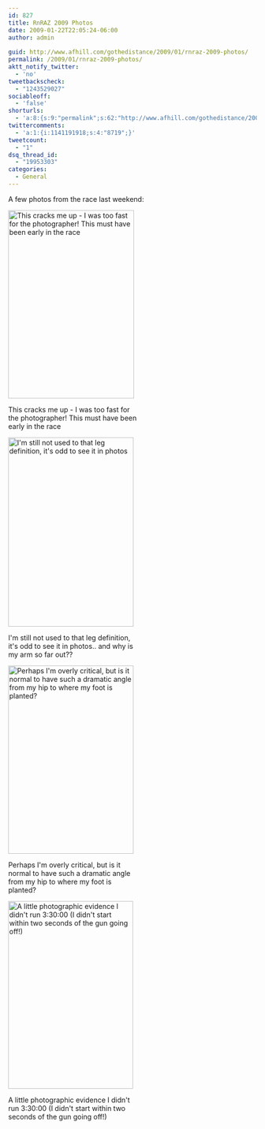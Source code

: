 ```yaml
---
id: 827
title: RnRAZ 2009 Photos
date: 2009-01-22T22:05:24-06:00
author: admin
  
guid: http://www.afhill.com/gothedistance/2009/01/rnraz-2009-photos/
permalink: /2009/01/rnraz-2009-photos/
aktt_notify_twitter:
  - 'no'
tweetbackscheck:
  - "1243529027"
sociableoff:
  - 'false'
shorturls:
  - 'a:8:{s:9:"permalink";s:62:"http://www.afhill.com/gothedistance/2009/01/rnraz-2009-photos/";s:7:"tinyurl";s:25:"http://tinyurl.com/dl6e9p";s:4:"isgd";s:17:"http://is.gd/gUKN";s:5:"bitly";s:19:"http://bit.ly/10ftE";s:5:"snipr";s:22:"http://snipr.com/akozy";s:5:"snurl";s:22:"http://snurl.com/akozy";s:7:"snipurl";s:24:"http://snipurl.com/akozy";s:4:"trim";s:17:"http://tr.im/bxeu";}'
twittercomments:
  - 'a:1:{i:1141191918;s:4:"8719";}'
tweetcount:
  - "1"
dsq_thread_id:
  - "19953303"
categories:
  - General
---
```

A few photos from the race last weekend:

<div id="attachment_823" style="width: 265px" class="wp-caption aligncenter">
  <img aria-describedby="caption-attachment-823" src="http://www.afhill.com/gothedistance/wp-content/uploads/2009/01/asi1.jpg" alt="This cracks me up - I was too fast for the photographer! This must have been early in the race" title="Too fast!" width="255" height="382" class="size-full wp-image-823" />
  
  <p id="caption-attachment-823" class="wp-caption-text">
    This cracks me up - I was too fast for the photographer! This must have been early in the race
  </p>
</div>

<div id="attachment_824" style="width: 264px" class="wp-caption aligncenter">
  <img aria-describedby="caption-attachment-824" src="http://www.afhill.com/gothedistance/wp-content/uploads/2009/01/asi2.jpg" alt="I&#039;m still not used to that leg definition, it&#039;s odd to see it in photos" title="Running" width="254" height="384" class="size-full wp-image-824" />
  
  <p id="caption-attachment-824" class="wp-caption-text">
    I'm still not used to that leg definition, it's odd to see it in photos.. and why is my arm so far out??
  </p>
</div>

<div id="attachment_825" style="width: 264px" class="wp-caption aligncenter">
  <img aria-describedby="caption-attachment-825" src="http://www.afhill.com/gothedistance/wp-content/uploads/2009/01/asi3.jpg" alt="Perhaps I&#039;m overly critical, but is it normal to have such a dramatic angle from my hip to where my foot is planted?" title="Finish" width="254" height="382" class="size-full wp-image-825" />
  
  <p id="caption-attachment-825" class="wp-caption-text">
    Perhaps I'm overly critical, but is it normal to have such a dramatic angle from my hip to where my foot is planted?
  </p>
</div>

<div id="attachment_826" style="width: 263px" class="wp-caption aligncenter">
  <img aria-describedby="caption-attachment-826" src="http://www.afhill.com/gothedistance/wp-content/uploads/2009/01/asi4.jpg" alt="A little photographic evidence I didn&#039;t run 3:30:00 (I didn&#039;t start within two seconds of the gun going off!)" title="Finish time" width="253" height="381" class="size-full wp-image-826" />
  
  <p id="caption-attachment-826" class="wp-caption-text">
    A little photographic evidence I didn't run 3:30:00 (I didn't start within two seconds of the gun going off!)
  </p>
</div>